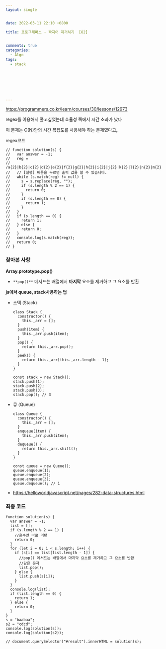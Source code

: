 ```yaml
---
layout: single


date: 2022-03-11 22:10 +0800

title: 프로그래머스 - 짝지어 제거하기  [82]

  
comments: true
categories: 
  - Algo
tags: 
  - stack
  


 



---
```


https://programmers.co.kr/learn/courses/30/lessons/12973



regex를 이용해서 풀고싶었는데 효율성 쪽에서 시간 초과가 났다

이 문제는 O(N)안의 시간 복잡도를 사용해야 하는 문제였다고,.



regex코드

```
// function solution(s) {
//   var answer = -1;
//   reg =
//     /a{2}|b{2}|c{2}|d{2}|e{2}|f{2}|g{2}|h{2}|i{2}|j{2}|k{2}|l{2}|n{2}|m{2}|o{2}|p{2}|q{2}|r{2}|v{2}|s{2}|t{2}|u{2}|v{2}|w{2}|x{2}|y{2}|z{2}/g;
//   // [실행] 버튼을 누르면 출력 값을 볼 수 있습니다.
//   while (s.match(reg) != null) {
//     s = s.replace(reg, "");
//     if (s.length % 2 == 1) {
//       return 0;
//     }
//     if (s.length == 0) {
//       return 1;
//     }
//   }
//   if (s.length == 0) {
//     return 1;
//   } else {
//     return 0;
//   }
//   console.log(s.match(reg));
//   return 0;
// }
```





### 찾아본 사항

**Array.prototype.pop()**

- `**pop()**` 메서드는 배열에서 **마지막** 요소를 제거하고 그 요소를 반환



**js에서 queue, stack사용하는 법**

- 스택 (Stack)

  ```
  class Stack {
    constructor() {
      this._arr = [];
    }
    push(item) {
      this._arr.push(item);
    }
    pop() {
      return this._arr.pop();
    }
    peek() {
      return this._arr[this._arr.length - 1];
    }
  }
  
  const stack = new Stack();
  stack.push(1);
  stack.push(2);
  stack.push(3);
  stack.pop(); // 3
  ```

  

- 큐 (Queue)

  ```
  class Queue {
    constructor() {
      this._arr = [];
    }
    enqueue(item) {
      this._arr.push(item);
    }
    dequeue() {
      return this._arr.shift();
    }
  }
  
  const queue = new Queue();
  queue.enqueue(1);
  queue.enqueue(2);
  queue.enqueue(3);
  queue.dequeue(); // 1
  ```

  





- https://helloworldjavascript.net/pages/282-data-structures.html

### 최종 코드

```
function solution(s) {
  var answer = -1;
  list = [];
  if (s.length % 2 == 1) {
    //홀수면 바로 리턴
    return 0;
  }
  for (let i = 0; i < s.length; i++) {
    if (s[i] == list[list.length - 1]) {
      //pop() 메서드는 배열에서 마지막 요소를 제거하고 그 요소를 반환
      //같은 문자
      list.pop();
    } else {
      list.push(s[i]);
    }
  }
  console.log(list);
  if (list.length == 0) {
    return 1;
  } else {
    return 0;
  }
}
s = "baabaa";
s2 = "cdcd";
console.log(solution(s));
console.log(solution(s2));

// document.querySelector("#result").innerHTML = solution(s);

```

